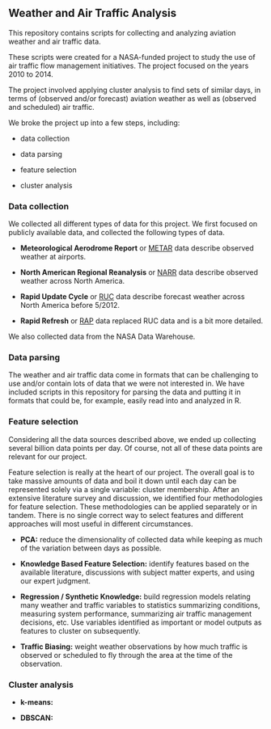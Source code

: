 ## Weather and Air Traffic Analysis

This repository contains scripts for collecting and analyzing aviation weather and air traffic data.

These scripts were created for a NASA-funded project to study the use of air traffic flow management initiatives.  The project focused on the years 2010 to 2014.

The project involved applying cluster analysis to find sets of similar days, in terms of (observed and/or forecast) aviation weather as well as (observed and scheduled) air traffic.

We broke the project up into a few steps, including:

 - data collection
 
 - data parsing
 
 - feature selection
 
 - cluster analysis

### Data collection

We collected all different types of data for this project. We first focused on publicly available data, and collected the following types of data.

- **Meteorological Aerodrome Report** or [METAR](http://en.wikipedia.org/wiki/METAR) data describe observed weather at airports.

- **North American Regional Reanalysis** or [NARR](http://www.ncdc.noaa.gov/data-access/model-data/model-datasets/north-american-regional-reanalysis-narr) data describe observed weather across North America.

- **Rapid Update Cycle** or [RUC](http://www.ncdc.noaa.gov/data-access/model-data/model-datasets/rapid-update-cycle-ruc) data describe forecast weather across North America before 5/2012.

- **Rapid Refresh** or [RAP](http://www.ncdc.noaa.gov/data-access/model-data/model-datasets/rapid-refresh-rap) data replaced RUC data and is a bit more detailed.

We also collected data from the NASA Data Warehouse.

### Data parsing

The weather and air traffic data come in formats that can be challenging to use and/or contain lots of data that we were not interested in.  We have included scripts in this repository for parsing the data and putting it in formats that could be, for example, easily read into and analyzed in R.

### Feature selection

Considering all the data sources described above, we ended up collecting several billion data points per day.  Of course, not all of these data points are relevant for our project.

Feature selection is really at the heart of our project.  The overall goal is to take massive amounts of data and boil it down until each day can be represented solely via a single variable: cluster membership.  After an extensive literature survey and discussion, we identified four methodologies for feature selection.  These methodologies can be applied separately or in tandem.  There is no single correct way to select features and different approaches will most useful in different circumstances.

- **PCA:** reduce the dimensionality of collected data while keeping as much of the variation between days as possible.

- **Knowledge Based Feature Selection:** identify features based on the available literature, discussions with subject matter experts, and using our expert judgment.

- **Regression / Synthetic Knowledge:** build regression models relating many weather and traffic variables to statistics summarizing conditions, measuring system performance, summarizing air traffic management decisions, etc. Use variables identified as important or model outputs as features to cluster on subsequently.

- **Traffic Biasing:** weight weather observations by how much traffic is observed or scheduled to fly through the area at the time of the observation.

### Cluster analysis

- **k-means:** 

- **DBSCAN:** 
